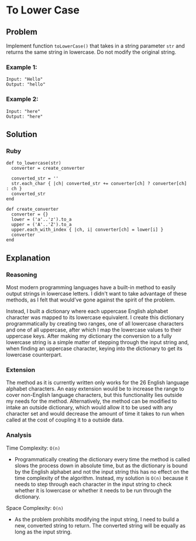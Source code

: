 # To Lower Case
## Problem
Implement function `toLowerCase()` that takes in a string parameter `str` and returns the same string in lowercase. Do not modify the original string.

### Example 1:
```
Input: "Hello"
Output: "hello"
```

### Example 2:
```
Input: "here"
Output: "here"
```

## Solution
### Ruby
```
def to_lowercase(str)
  converter = create_converter

  converted_str = ''
  str.each_char { |ch| converted_str += converter[ch] ? converter[ch] : ch }
  converted_str
end

def create_converter
  converter = {}
  lower = ('a'..'z').to_a
  upper = ('A'..'Z').to_a
  upper.each_with_index { |ch, i| converter[ch] = lower[i] }
  converter
end
```

## Explanation
### Reasoning
Most modern programming languages have a built-in method to easily output strings in lowercase letters. I didn't want to take advantage of these methods, as I felt that would've gone against the spirit of the problem.

Instead, I built a dictionary where each uppercase English alphabet character was mapped to its lowercase equivalent. I create this dictionary programmatically by creating two ranges, one of all lowercase characters and one of all uppercase, after which I map the lowercase values to their uppercase keys. After making my dictionary the conversion to a fully lowercase string is a simple matter of stepping through the input string and, when finding an uppercase character, keying into the dictionary to get its lowercase counterpart.

### Extension
The method as it is currently written only works for the 26 English language alphabet characters. An easy extension would be to increase the range to cover non-English language characters, but this functionality lies outside my needs for the method. Alternatively, the method can be modified to intake an outside dictionary, which would allow it to be used with any character set and would decrease the amount of time it takes to run when called at the cost of coupling it to a outside data.

### Analysis
Time Complexity: `O(n)`
* Programmatically creating the dictionary every time the method is called slows the process down in absolute time, but as the dictionary is bound by the English alphabet and not the input string this has no effect on the time complexity of the algorithm. Instead, my solution is `O(n)` because it needs to step through each character in the input string to check whether it is lowercase or whether it needs to be run through the dictionary.

Space Complexity: `O(n)`
* As the problem prohibits modifying the input string, I need to build a new, converted string to return. The converted string will be equally as long as the input string.

